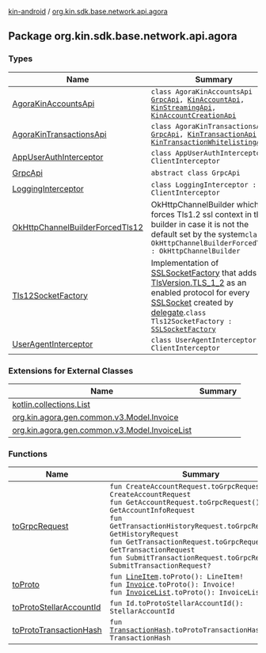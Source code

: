 [kin-android](../index.md) / [org.kin.sdk.base.network.api.agora](./index.md)

## Package org.kin.sdk.base.network.api.agora

### Types

| Name | Summary |
|---|---|
| [AgoraKinAccountsApi](-agora-kin-accounts-api/index.md) | `class AgoraKinAccountsApi : `[`GrpcApi`](-grpc-api/index.md)`, `[`KinAccountApi`](../org.kin.sdk.base.network.api/-kin-account-api/index.md)`, `[`KinStreamingApi`](../org.kin.sdk.base.network.api/-kin-streaming-api/index.md)`, `[`KinAccountCreationApi`](../org.kin.sdk.base.network.api/-kin-account-creation-api/index.md) |
| [AgoraKinTransactionsApi](-agora-kin-transactions-api/index.md) | `class AgoraKinTransactionsApi : `[`GrpcApi`](-grpc-api/index.md)`, `[`KinTransactionApi`](../org.kin.sdk.base.network.api/-kin-transaction-api/index.md)`, `[`KinTransactionWhitelistingApi`](../org.kin.sdk.base.network.api/-kin-transaction-whitelisting-api/index.md) |
| [AppUserAuthInterceptor](-app-user-auth-interceptor/index.md) | `class AppUserAuthInterceptor : ClientInterceptor` |
| [GrpcApi](-grpc-api/index.md) | `abstract class GrpcApi` |
| [LoggingInterceptor](-logging-interceptor/index.md) | `class LoggingInterceptor : ClientInterceptor` |
| [OkHttpChannelBuilderForcedTls12](-ok-http-channel-builder-forced-tls12/index.md) | OkHttpChannelBuilder which forces Tls1.2 ssl context in the builder in case it is not the default set by the system`class OkHttpChannelBuilderForcedTls12 : OkHttpChannelBuilder` |
| [Tls12SocketFactory](-tls12-socket-factory/index.md) | Implementation of [SSLSocketFactory](https://docs.oracle.com/javase/6/docs/api/javax/net/ssl/SSLSocketFactory.html) that adds [TlsVersion.TLS_1_2](#) as an enabled protocol for every [SSLSocket](https://docs.oracle.com/javase/6/docs/api/javax/net/ssl/SSLSocket.html) created by [delegate](#).`class Tls12SocketFactory : `[`SSLSocketFactory`](https://docs.oracle.com/javase/6/docs/api/javax/net/ssl/SSLSocketFactory.html) |
| [UserAgentInterceptor](-user-agent-interceptor/index.md) | `class UserAgentInterceptor : ClientInterceptor` |

### Extensions for External Classes

| Name | Summary |
|---|---|
| [kotlin.collections.List](kotlin.collections.-list/index.md) |  |
| [org.kin.agora.gen.common.v3.Model.Invoice](org.kin.agora.gen.common.v3.-model.-invoice/index.md) |  |
| [org.kin.agora.gen.common.v3.Model.InvoiceList](org.kin.agora.gen.common.v3.-model.-invoice-list/index.md) |  |

### Functions

| Name | Summary |
|---|---|
| [toGrpcRequest](to-grpc-request.md) | `fun CreateAccountRequest.toGrpcRequest(): CreateAccountRequest`<br>`fun GetAccountRequest.toGrpcRequest(): GetAccountInfoRequest`<br>`fun GetTransactionHistoryRequest.toGrpcRequest(): GetHistoryRequest`<br>`fun GetTransactionRequest.toGrpcRequest(): GetTransactionRequest`<br>`fun SubmitTransactionRequest.toGrpcRequest(): SubmitTransactionRequest?` |
| [toProto](to-proto.md) | `fun `[`LineItem`](../org.kin.sdk.base.models/-line-item/index.md)`.toProto(): LineItem!`<br>`fun `[`Invoice`](../org.kin.sdk.base.models/-invoice/index.md)`.toProto(): Invoice!`<br>`fun `[`InvoiceList`](../org.kin.sdk.base.models/-invoice-list/index.md)`.toProto(): InvoiceList!` |
| [toProtoStellarAccountId](to-proto-stellar-account-id.md) | `fun Id.toProtoStellarAccountId(): StellarAccountId` |
| [toProtoTransactionHash](to-proto-transaction-hash.md) | `fun `[`TransactionHash`](../org.kin.sdk.base.models/-transaction-hash/index.md)`.toProtoTransactionHash(): TransactionHash` |
